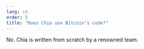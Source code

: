 ```yaml
---
lang: cn
order: 5
title: "Does Chia use Bitcoin’s code?"
---
```


No. Chia is written from scratch by a renowned team.
